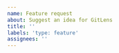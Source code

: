 ```yaml
---
name: Feature request
about: Suggest an idea for GitLens
title: ''
labels: 'type: feature'
assignees: ''
---
```


<!-- Please search existing issues to avoid creating duplicates. -->

<!-- Describe the feature you'd like. -->
